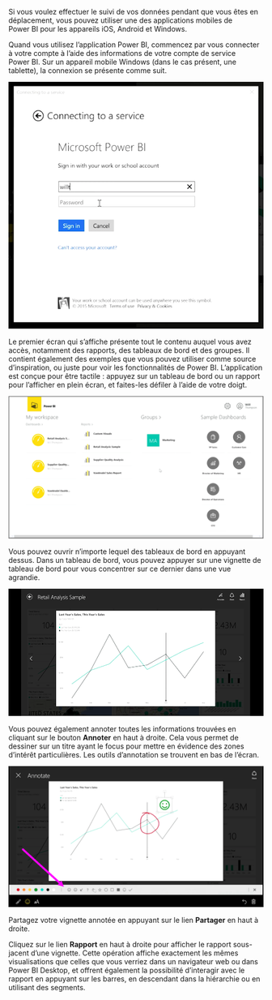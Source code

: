 Si vous voulez effectuer le suivi de vos données pendant que vous êtes en déplacement, vous pouvez utiliser une des applications mobiles de Power BI pour les appareils iOS, Android et Windows.

Quand vous utilisez l’application Power BI, commencez par vous connecter à votre compte à l’aide des informations de votre compte de service Power BI. Sur un appareil mobile Windows (dans le cas présent, une tablette), la connexion se présente comme suit.

![](media/4-4a-power-bi-mobile/4-4a_1.png)

Le premier écran qui s’affiche présente tout le contenu auquel vous avez accès, notamment des rapports, des tableaux de bord et des groupes. Il contient également des exemples que vous pouvez utiliser comme source d’inspiration, ou juste pour voir les fonctionnalités de Power BI. L’application est conçue pour être tactile : appuyez sur un tableau de bord ou un rapport pour l’afficher en plein écran, et faites-les défiler à l’aide de votre doigt.

![](media/4-4a-power-bi-mobile/4-4a_1a.png)

Vous pouvez ouvrir n’importe lequel des tableaux de bord en appuyant dessus. Dans un tableau de bord, vous pouvez appuyer sur une vignette de tableau de bord pour vous concentrer sur ce dernier dans une vue agrandie.

![](media/4-4a-power-bi-mobile/4-4a_2.png)

Vous pouvez également annoter toutes les informations trouvées en cliquant sur le bouton **Annoter** en haut à droite. Cela vous permet de dessiner sur un titre ayant le focus pour mettre en évidence des zones d’intérêt particulières. Les outils d’annotation se trouvent en bas de l’écran.

![](media/4-4a-power-bi-mobile/4-4a_3.png)

Partagez votre vignette annotée en appuyant sur le lien **Partager** en haut à droite.

Cliquez sur le lien **Rapport** en haut à droite pour afficher le rapport sous-jacent d’une vignette. Cette opération affiche exactement les mêmes visualisations que celles que vous verriez dans un navigateur web ou dans Power BI Desktop, et offrent également la possibilité d’interagir avec le rapport en appuyant sur les barres, en descendant dans la hiérarchie ou en utilisant des segments.

